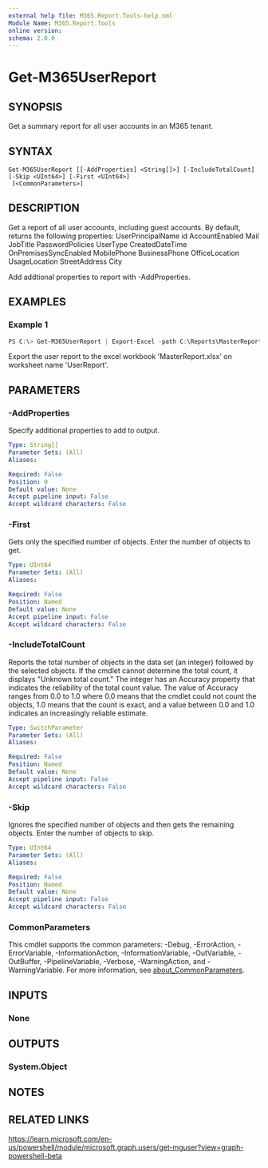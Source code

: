 ```yaml
---
external help file: M365.Report.Tools-help.xml
Module Name: M365.Report.Tools
online version:
schema: 2.0.0
---
```


# Get-M365UserReport

## SYNOPSIS
Get a summary report for all user accounts in an M365 tenant. 

## SYNTAX

```
Get-M365UserReport [[-AddProperties] <String[]>] [-IncludeTotalCount] [-Skip <UInt64>] [-First <UInt64>]
 [<CommonParameters>]
```

## DESCRIPTION
Get a report of all user accounts, including guest accounts. By default, returns the following properties: 
UserPrincipalName
id
AccountEnabled
Mail
JobTitle
PasswordPolicies
UserType
CreatedDateTime
OnPremisesSyncEnabled
MobilePhone
BusinessPhone
OfficeLocation
UsageLocation
StreetAddress
City

Add addtional properties to report with -AddProperties. 

## EXAMPLES

### Example 1
```powershell
PS C:\> Get-M365UserReport | Export-Excel -path C:\Reports\MasterReport.xlsx -Worksheetname UserReport -Tablename UserReport 
```

Export the user report to the excel workbook 'MasterReport.xlsx' on worksheet name 'UserReport'.

## PARAMETERS

### -AddProperties
Specify additional properties to add to output. 

```yaml
Type: String[]
Parameter Sets: (All)
Aliases:

Required: False
Position: 0
Default value: None
Accept pipeline input: False
Accept wildcard characters: False
```

### -First
Gets only the specified number of objects.
Enter the number of objects to get.

```yaml
Type: UInt64
Parameter Sets: (All)
Aliases:

Required: False
Position: Named
Default value: None
Accept pipeline input: False
Accept wildcard characters: False
```

### -IncludeTotalCount
Reports the total number of objects in the data set (an integer) followed by the selected objects.
If the cmdlet cannot determine the total count, it displays "Unknown total count." The integer has an Accuracy property that indicates the reliability of the total count value.
The value of Accuracy ranges from 0.0 to 1.0 where 0.0 means that the cmdlet could not count the objects, 1.0 means that the count is exact, and a value between 0.0 and 1.0 indicates an increasingly reliable estimate.

```yaml
Type: SwitchParameter
Parameter Sets: (All)
Aliases:

Required: False
Position: Named
Default value: None
Accept pipeline input: False
Accept wildcard characters: False
```

### -Skip
Ignores the specified number of objects and then gets the remaining objects.
Enter the number of objects to skip.

```yaml
Type: UInt64
Parameter Sets: (All)
Aliases:

Required: False
Position: Named
Default value: None
Accept pipeline input: False
Accept wildcard characters: False
```

### CommonParameters
This cmdlet supports the common parameters: -Debug, -ErrorAction, -ErrorVariable, -InformationAction, -InformationVariable, -OutVariable, -OutBuffer, -PipelineVariable, -Verbose, -WarningAction, and -WarningVariable. For more information, see [about_CommonParameters](http://go.microsoft.com/fwlink/?LinkID=113216).

## INPUTS

### None

## OUTPUTS

### System.Object
## NOTES

## RELATED LINKS
https://learn.microsoft.com/en-us/powershell/module/microsoft.graph.users/get-mguser?view=graph-powershell-beta